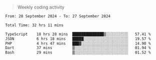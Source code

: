 > Weekly coding activity
<!--START_SECTION:waka-->

```txt
From: 20 September 2024 - To: 27 September 2024

Total Time: 32 hrs 11 mins

TypeScript    18 hrs 28 mins  ██████████████▒░░░░░░░░░░   57.41 %
JSON          6 hrs 18 mins   █████░░░░░░░░░░░░░░░░░░░░   19.57 %
PHP           4 hrs 47 mins   ███▓░░░░░░░░░░░░░░░░░░░░░   14.90 %
Dart          37 mins         ▒░░░░░░░░░░░░░░░░░░░░░░░░   01.94 %
Bash          29 mins         ▒░░░░░░░░░░░░░░░░░░░░░░░░   01.52 %
```

<!--END_SECTION:waka-->
